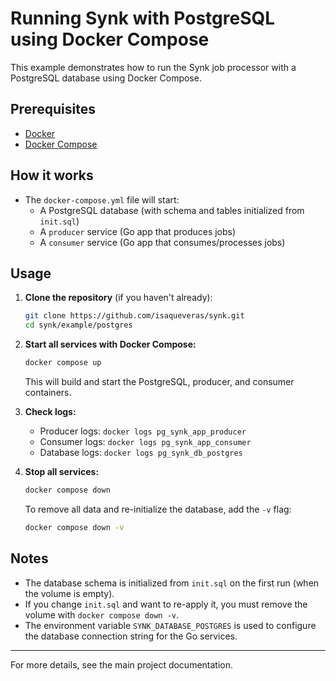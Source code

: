# Running Synk with PostgreSQL using Docker Compose

This example demonstrates how to run the Synk job processor with a PostgreSQL database using Docker Compose.

## Prerequisites
- [Docker](https://www.docker.com/get-started)
- [Docker Compose](https://docs.docker.com/compose/)

## How it works
- The `docker-compose.yml` file will start:
  - A PostgreSQL database (with schema and tables initialized from `init.sql`)
  - A `producer` service (Go app that produces jobs)
  - A `consumer` service (Go app that consumes/processes jobs)

## Usage

1. **Clone the repository** (if you haven't already):
   ```sh
   git clone https://github.com/isaqueveras/synk.git
   cd synk/example/postgres
   ```

2. **Start all services with Docker Compose:**
   ```sh
   docker compose up
   ```
   This will build and start the PostgreSQL, producer, and consumer containers.

3. **Check logs:**
   - Producer logs: `docker logs pg_synk_app_producer`
   - Consumer logs: `docker logs pg_synk_app_consumer`
   - Database logs: `docker logs pg_synk_db_postgres`

4. **Stop all services:**
   ```sh
   docker compose down
   ```
   To remove all data and re-initialize the database, add the `-v` flag:
   ```sh
   docker compose down -v
   ```

## Notes
- The database schema is initialized from `init.sql` on the first run (when the volume is empty).
- If you change `init.sql` and want to re-apply it, you must remove the volume with `docker compose down -v`.
- The environment variable `SYNK_DATABASE_POSTGRES` is used to configure the database connection string for the Go services.

---

For more details, see the main project documentation.
